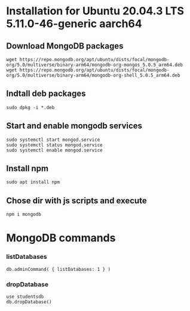 # Installation for Ubuntu 20.04.3 LTS 5.11.0-46-generic aarch64
## Download MongoDB packages
```
wget https://repo.mongodb.org/apt/ubuntu/dists/focal/mongodb-org/5.0/multiverse/binary-arm64/mongodb-org-mongos_5.0.5_arm64.deb
wget https://repo.mongodb.org/apt/ubuntu/dists/focal/mongodb-org/5.0/multiverse/binary-arm64/mongodb-org-shell_5.0.5_arm64.deb
```
## Indtall deb packages
```
sudo dpkg -i *.deb
```
## Start and enable mongodb services
```
sudo systemctl start mongod.service
sudo systemctl status mongod.service
sudo systemctl enable mongod.service
```
## Install npm
```
sudo apt install npm
```
## Chose dir with js scripts and execute
```
npm i mongodb
```

# MongoDB commands
### listDatabases
```
db.adminCommand( { listDatabases: 1 } )
```
### dropDatabase
```
use studentsdb
db.dropDatabase()
```